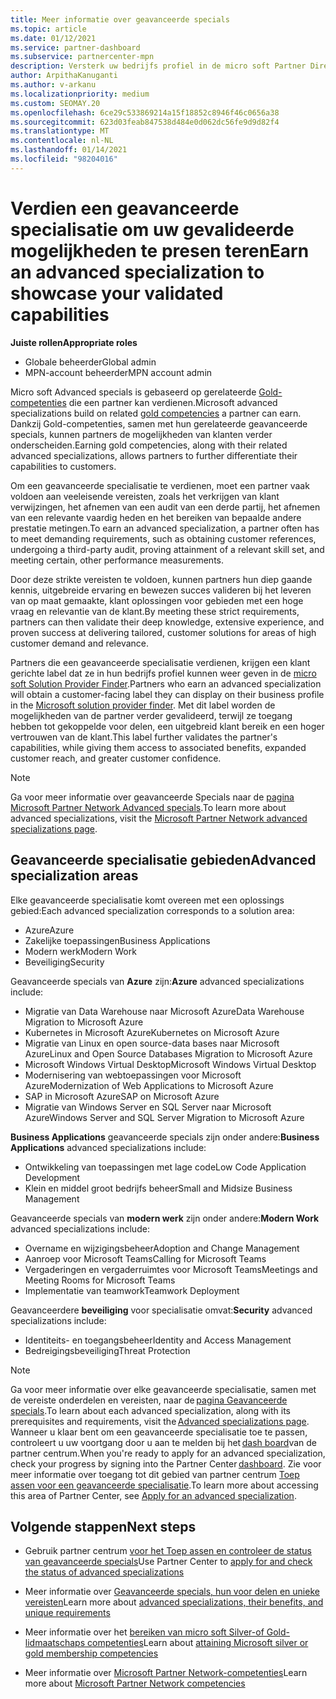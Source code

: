```yaml
---
title: Meer informatie over geavanceerde specials
ms.topic: article
ms.date: 01/12/2021
ms.service: partner-dashboard
ms.subservice: partnercenter-mpn
description: Versterk uw bedrijfs profiel in de micro soft Partner Directory. Meer informatie over de geavanceerde specials die u kunt bereiken samen met uw bestaande Gold-en Silver-vaardig heden.
author: ArpithaKanuganti
ms.author: v-arkanu
ms.localizationpriority: medium
ms.custom: SEOMAY.20
ms.openlocfilehash: 6ce29c533869214a15f18852c8946f46c0656a38
ms.sourcegitcommit: 623d03feab847538d484e0d062dc56fe9d9d82f4
ms.translationtype: MT
ms.contentlocale: nl-NL
ms.lasthandoff: 01/14/2021
ms.locfileid: "98204016"
---
```

# <a name="earn-an-advanced-specialization-to-showcase-your-validated-capabilities"></a><span data-ttu-id="2f673-104">Verdien een geavanceerde specialisatie om uw gevalideerde mogelijkheden te presen teren</span><span class="sxs-lookup"><span data-stu-id="2f673-104">Earn an advanced specialization to showcase your validated capabilities</span></span>

<span data-ttu-id="2f673-105">**Juiste rollen**</span><span class="sxs-lookup"><span data-stu-id="2f673-105">**Appropriate roles**</span></span>

- <span data-ttu-id="2f673-106">Globale beheerder</span><span class="sxs-lookup"><span data-stu-id="2f673-106">Global admin</span></span>
- <span data-ttu-id="2f673-107">MPN-account beheerder</span><span class="sxs-lookup"><span data-stu-id="2f673-107">MPN account admin</span></span>

<span data-ttu-id="2f673-108">Micro soft Advanced specials is gebaseerd op gerelateerde [Gold-competenties](learn-about-competencies.md) die een partner kan verdienen.</span><span class="sxs-lookup"><span data-stu-id="2f673-108">Microsoft advanced specializations build on related [gold competencies](learn-about-competencies.md) a partner can earn.</span></span> <span data-ttu-id="2f673-109">Dankzij Gold-competenties, samen met hun gerelateerde geavanceerde specials, kunnen partners de mogelijkheden van klanten verder onderscheiden.</span><span class="sxs-lookup"><span data-stu-id="2f673-109">Earning gold competencies, along with their related advanced specializations, allows partners to further differentiate their capabilities to customers.</span></span>

<span data-ttu-id="2f673-110">Om een geavanceerde specialisatie te verdienen, moet een partner vaak voldoen aan veeleisende vereisten, zoals het verkrijgen van klant verwijzingen, het afnemen van een audit van een derde partij, het afnemen van een relevante vaardig heden en het bereiken van bepaalde andere prestatie metingen.</span><span class="sxs-lookup"><span data-stu-id="2f673-110">To earn an advanced specialization, a partner often has to meet demanding requirements, such as obtaining customer references, undergoing a third-party audit, proving attainment of a relevant skill set, and meeting certain, other performance measurements.</span></span>

<span data-ttu-id="2f673-111">Door deze strikte vereisten te voldoen, kunnen partners hun diep gaande kennis, uitgebreide ervaring en bewezen succes valideren bij het leveren van op maat gemaakte, klant oplossingen voor gebieden met een hoge vraag en relevantie van de klant.</span><span class="sxs-lookup"><span data-stu-id="2f673-111">By meeting these strict requirements, partners can then validate their deep knowledge, extensive experience, and proven success at delivering tailored, customer solutions for areas of high customer demand and relevance.</span></span>

<span data-ttu-id="2f673-112">Partners die een geavanceerde specialisatie verdienen, krijgen een klant gerichte label dat ze in hun bedrijfs profiel kunnen weer geven in de [micro soft Solution Provider Finder](https://www.microsoft.com/solution-providers/home).</span><span class="sxs-lookup"><span data-stu-id="2f673-112">Partners who earn an advanced specialization will obtain a customer-facing label they can display on their business profile in the [Microsoft solution provider finder](https://www.microsoft.com/solution-providers/home).</span></span> <span data-ttu-id="2f673-113">Met dit label worden de mogelijkheden van de partner verder gevalideerd, terwijl ze toegang hebben tot gekoppelde voor delen, een uitgebreid klant bereik en een hoger vertrouwen van de klant.</span><span class="sxs-lookup"><span data-stu-id="2f673-113">This label further validates the partner's capabilities, while giving them access to associated benefits, expanded customer reach, and greater customer confidence.</span></span>

> [!NOTE]
> <span data-ttu-id="2f673-114">Ga voor meer informatie over geavanceerde Specials naar de [pagina Microsoft Partner Network Advanced specials](https://partner.microsoft.com/membership/advanced-specialization).</span><span class="sxs-lookup"><span data-stu-id="2f673-114">To learn more about advanced specializations, visit the [Microsoft Partner Network advanced specializations page](https://partner.microsoft.com/membership/advanced-specialization).</span></span>

## <a name="advanced-specialization-areas"></a><span data-ttu-id="2f673-115">Geavanceerde specialisatie gebieden</span><span class="sxs-lookup"><span data-stu-id="2f673-115">Advanced specialization areas</span></span>

<span data-ttu-id="2f673-116">Elke geavanceerde specialisatie komt overeen met een oplossings gebied:</span><span class="sxs-lookup"><span data-stu-id="2f673-116">Each advanced specialization corresponds to a solution area:</span></span>

- <span data-ttu-id="2f673-117">Azure</span><span class="sxs-lookup"><span data-stu-id="2f673-117">Azure</span></span>
- <span data-ttu-id="2f673-118">Zakelijke toepassingen</span><span class="sxs-lookup"><span data-stu-id="2f673-118">Business Applications</span></span>
- <span data-ttu-id="2f673-119">Modern werk</span><span class="sxs-lookup"><span data-stu-id="2f673-119">Modern Work</span></span>
- <span data-ttu-id="2f673-120">Beveiliging</span><span class="sxs-lookup"><span data-stu-id="2f673-120">Security</span></span>

<span data-ttu-id="2f673-121">Geavanceerde specials van **Azure** zijn:</span><span class="sxs-lookup"><span data-stu-id="2f673-121">**Azure** advanced specializations include:</span></span>

- <span data-ttu-id="2f673-122">Migratie van Data Warehouse naar Microsoft Azure</span><span class="sxs-lookup"><span data-stu-id="2f673-122">Data Warehouse Migration to Microsoft Azure</span></span>
- <span data-ttu-id="2f673-123">Kubernetes in Microsoft Azure</span><span class="sxs-lookup"><span data-stu-id="2f673-123">Kubernetes on Microsoft Azure</span></span>
- <span data-ttu-id="2f673-124">Migratie van Linux en open source-data bases naar Microsoft Azure</span><span class="sxs-lookup"><span data-stu-id="2f673-124">Linux and Open Source Databases Migration to Microsoft Azure</span></span>
- <span data-ttu-id="2f673-125">Microsoft Windows Virtual Desktop</span><span class="sxs-lookup"><span data-stu-id="2f673-125">Microsoft Windows Virtual Desktop</span></span>
- <span data-ttu-id="2f673-126">Modernisering van webtoepassingen voor Microsoft Azure</span><span class="sxs-lookup"><span data-stu-id="2f673-126">Modernization of Web Applications to Microsoft Azure</span></span>
- <span data-ttu-id="2f673-127">SAP in Microsoft Azure</span><span class="sxs-lookup"><span data-stu-id="2f673-127">SAP on Microsoft Azure</span></span>
- <span data-ttu-id="2f673-128">Migratie van Windows Server en SQL Server naar Microsoft Azure</span><span class="sxs-lookup"><span data-stu-id="2f673-128">Windows Server and SQL Server Migration to Microsoft Azure</span></span>

<span data-ttu-id="2f673-129">**Business Applications** geavanceerde specials zijn onder andere:</span><span class="sxs-lookup"><span data-stu-id="2f673-129">**Business Applications** advanced specializations include:</span></span>

- <span data-ttu-id="2f673-130">Ontwikkeling van toepassingen met lage code</span><span class="sxs-lookup"><span data-stu-id="2f673-130">Low Code Application Development</span></span>
- <span data-ttu-id="2f673-131">Klein en middel groot bedrijfs beheer</span><span class="sxs-lookup"><span data-stu-id="2f673-131">Small and Midsize Business Management</span></span>

<span data-ttu-id="2f673-132">Geavanceerde specials van **modern werk** zijn onder andere:</span><span class="sxs-lookup"><span data-stu-id="2f673-132">**Modern Work** advanced specializations include:</span></span>

- <span data-ttu-id="2f673-133">Overname en wijzigingsbeheer</span><span class="sxs-lookup"><span data-stu-id="2f673-133">Adoption and Change Management</span></span>
- <span data-ttu-id="2f673-134">Aanroep voor Microsoft Teams</span><span class="sxs-lookup"><span data-stu-id="2f673-134">Calling for Microsoft Teams</span></span>
- <span data-ttu-id="2f673-135">Vergaderingen en vergaderruimtes voor Microsoft Teams</span><span class="sxs-lookup"><span data-stu-id="2f673-135">Meetings and Meeting Rooms for Microsoft Teams</span></span>
- <span data-ttu-id="2f673-136">Implementatie van teamwork</span><span class="sxs-lookup"><span data-stu-id="2f673-136">Teamwork Deployment</span></span>

<span data-ttu-id="2f673-137">Geavanceerdere **beveiliging** voor specialisatie omvat:</span><span class="sxs-lookup"><span data-stu-id="2f673-137">**Security** advanced specializations include:</span></span>

- <span data-ttu-id="2f673-138">Identiteits- en toegangsbeheer</span><span class="sxs-lookup"><span data-stu-id="2f673-138">Identity and Access Management</span></span>
- <span data-ttu-id="2f673-139">Bedreigingsbeveiliging</span><span class="sxs-lookup"><span data-stu-id="2f673-139">Threat Protection</span></span>

> [!NOTE]
> <span data-ttu-id="2f673-140">Ga voor meer informatie over elke geavanceerde specialisatie, samen met de vereiste onderdelen en vereisten, naar de [pagina Geavanceerde specials](https://partner.microsoft.com/membership/advanced-specialization).</span><span class="sxs-lookup"><span data-stu-id="2f673-140">To learn about each advanced specialization, along with its prerequisites and requirements, visit the [Advanced specializations page](https://partner.microsoft.com/membership/advanced-specialization).</span></span> <span data-ttu-id="2f673-141">Wanneer u klaar bent om een geavanceerde specialisatie toe te passen, controleert u uw voortgang door u aan te melden bij het [dash board](https://partner.microsoft.com/dashboard)van de partner centrum.</span><span class="sxs-lookup"><span data-stu-id="2f673-141">When you're ready to apply for an advanced specialization, check your progress by signing into the Partner Center [dashboard](https://partner.microsoft.com/dashboard).</span></span> <span data-ttu-id="2f673-142">Zie voor meer informatie over toegang tot dit gebied van partner centrum [Toep assen voor een geavanceerde specialisatie](advanced-specializations-apply.md).</span><span class="sxs-lookup"><span data-stu-id="2f673-142">To learn more about accessing this area of Partner Center, see [Apply for an advanced specialization](advanced-specializations-apply.md).</span></span>

## <a name="next-steps"></a><span data-ttu-id="2f673-143">Volgende stappen</span><span class="sxs-lookup"><span data-stu-id="2f673-143">Next steps</span></span>

- <span data-ttu-id="2f673-144">Gebruik partner centrum [voor het Toep assen en controleer de status van geavanceerde specials](advanced-specializations-apply.md)</span><span class="sxs-lookup"><span data-stu-id="2f673-144">Use Partner Center to [apply for and check the status of advanced specializations](advanced-specializations-apply.md)</span></span>

- <span data-ttu-id="2f673-145">Meer informatie over [Geavanceerde specials, hun voor delen en unieke vereisten](https://partner.microsoft.com/membership/advanced-specialization)</span><span class="sxs-lookup"><span data-stu-id="2f673-145">Learn more about [advanced specializations, their benefits, and unique requirements](https://partner.microsoft.com/membership/advanced-specialization)</span></span>

- <span data-ttu-id="2f673-146">Meer informatie over het [bereiken van micro soft Silver-of Gold-lidmaatschaps competenties](learn-about-competencies.md)</span><span class="sxs-lookup"><span data-stu-id="2f673-146">Learn about [attaining Microsoft silver or gold membership competencies](learn-about-competencies.md)</span></span>

- <span data-ttu-id="2f673-147">Meer informatie over [Microsoft Partner Network-competenties](https://partner.microsoft.com/membership/competencies)</span><span class="sxs-lookup"><span data-stu-id="2f673-147">Learn more about [Microsoft Partner Network competencies](https://partner.microsoft.com/membership/competencies)</span></span>